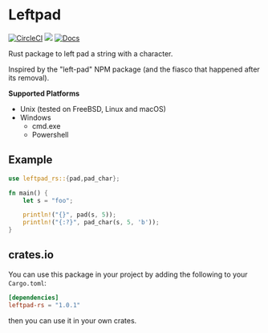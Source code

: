 # Leftpad

[![CircleCI](https://circleci.com/gh/keltia/leftpad-rs/tree/main.svg?style=shield)](https://circleci.com/gh/keltia/leftpad-rs/tree/main)
[![](https://img.shields.io/crates/v/leftpad-rs.svg)](https://crates.io/crates/leftpad-rs)
[![Docs](https://docs.rs/leftpad-rs/badge.svg)](https://docs.rs/leftpad-rs)

Rust package to left pad a string with a character.

Inspired by the "left-pad" NPM package (and the fiasco that happened after its removal).

**Supported Platforms**
* Unix (tested on FreeBSD, Linux and macOS)
* Windows
    * cmd.exe
    * Powershell

## Example
``` rust
use leftpad_rs::{pad,pad_char};

fn main() {
    let s = "foo";

    println!("{}", pad(s, 5));
    println!("{:?}", pad_char(s, 5, 'b'));
}
```
## crates.io
You can use this package in your project by adding the following
to your `Cargo.toml`:

``` toml
[dependencies]
leftpad-rs = "1.0.1"
```
then you can use it in your own crates.

